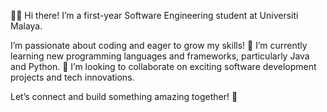 👨‍💻 Hi there! 
I’m a first-year Software Engineering student at Universiti Malaya. 

I’m passionate about coding and eager to grow my skills!
💫 I’m currently learning new programming languages and frameworks, particularly Java and Python.
💫 I’m looking to collaborate on exciting software development projects and tech innovations.

Let’s connect and build something amazing together! 🚀
